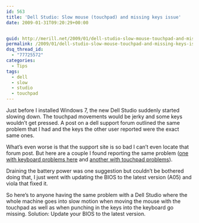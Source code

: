 ```yaml
---
id: 563
title: 'Dell Studio: Slow mouse (touchpad) and missing keys issue'
date: 2009-01-31T09:20:29+00:00


guid: http://merill.net/2009/01/dell-studio-slow-mouse-touchpad-and-missing-keys-issue/
permalink: /2009/01/dell-studio-slow-mouse-touchpad-and-missing-keys-issue/
dsq_thread_id:
  - "77725572"
categories:
  - Tips
tags:
  - dell
  - slow
  - studio
  - touchpad
---
```

<p>Just before I installed Windows 7, the new Dell Studio suddenly started slowing down. The touchpad movements would be jerky and some keys wouldn’t get pressed. A post on a dell support forum outlined the same problem that I had and the keys the other user reported were the exact same ones. </p>  <p>What’s even worse is that the support site is so bad I can’t even locate that forum post. But here are a couple I found reporting the same problem (<a href="http://yourmidnightsnack.wordpress.com/2008/08/14/new-dell-studio-laptop-problems-oh-no/">one with keyboard problems here</a> and <a href="http://en.community.dell.com/forums/p/19246719/19388641.aspx#19388641">another with touchpad problems</a>).</p>  <p>Draining the battery power was one suggestion but couldn’t be bothered doing that, I just went with updating the BIOS to the latest version (A05) and viola that fixed it.</p>  <p>So here’s to anyone having the same problem with a Dell Studio where the whole machine goes into slow motion when moving the mouse with the touchpad as well as when punching in the keys into the keyboard go missing. Solution: Update your BIOS to the latest version.</p>